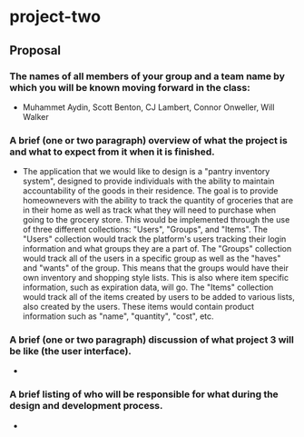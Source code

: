 # project-two

## Proposal

### The names of all members of your group and a team name by which you will be known moving forward in the class:

-  Muhammet Aydin, Scott Benton, CJ Lambert, Connor Onweller, Will Walker

### A brief (one or two paragraph) overview of what the project is and what to expect from it when it is finished.

-  The application that we would like to design is a "pantry inventory system", designed to provide individuals with the ability to maintain accountability of the goods in their residence.  The goal is to provide homeownevers with the ability to track the quantity of groceries that are in their home as well as track what they will need to purchase when going to the grocery store.  This would be implemented through the use of three different collections: "Users", "Groups", and "Items".  The "Users" collection would track the platform's users tracking their login information and what groups they are a part of.  The "Groups" collection would track all of the users in a specific group as well as the "haves" and "wants" of the group.  This means that the groups would have their own inventory and shopping style lists.  This is also where item specific information, such as expiration data, will go.  The "Items" collection would track all of the items created by users to be added to various lists, also created by the users.  These items would contain product information such as "name", "quantity", "cost", etc.

### A brief (one or two paragraph) discussion of what project 3 will be like (the user interface).

-  

### A brief listing of who will be responsible for what during the design and development process.

-  
